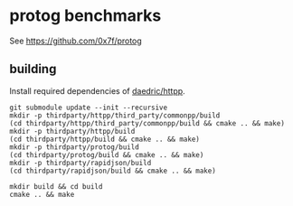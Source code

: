 # protog benchmarks

See https://github.com/0x7f/protog

## building

Install required dependencies of [daedric/httpp](https://github.com/daedric/httpp/).

```
git submodule update --init --recursive
mkdir -p thirdparty/httpp/third_party/commonpp/build
(cd thirdparty/httpp/third_party/commonpp/build && cmake .. && make)
mkdir -p thirdparty/httpp/build
(cd thirdparty/httpp/build && cmake .. && make)
mkdir -p thirdparty/protog/build
(cd thirdparty/protog/build && cmake .. && make)
mkdir -p thirdparty/rapidjson/build
(cd thirdparty/rapidjson/build && cmake .. && make)
```

```
mkdir build && cd build
cmake .. && make
```
